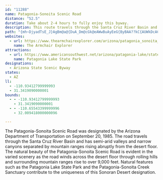 ```yaml
---
id: "11288"
name: Patagonia-Sonoita Scenic Road
distance: "52.5"
duration: Take about 2-4 hours to fully enjoy this byway.
description: This route travels through the Santa Cruz River Basin and the Patagonia Lake State Park, Mission San Xavier del Bac, Tubac Presidio State Park and the Empire-Cienega Resource Conservation Area.
path: "{mh~DjyadTsE_J}AgBm@a@{DuA_Dm@cGk@eAWwBuAyEeG{ByBAA??kC{AUWkDcACx@RfCb@hAt@f@lAJ~@Un@o@d@aA??nAoCf@yCD{@EyCa@oBe@uAmAoBkFaF}NgIgDqCoAyAaJiP{IiKuDaFsCgHoJuXkn@yvA{AoCwAmBeOcOgWeVaCkB}KsHoBgAuJ{CsBuAqBkC_c@y`AgAuB}@eAaBuAaAe@{Cu@yD?eJt@{GF{Ge@cNgByCu@ab@mSqCsB{FiF{C_D}`@eo@kB{B{A_Bgk@qa@qIoGoDyCuDuD}MaRs@s@sBoAqBu@wBa@mCGkCNaCj@yJrEyDxAwCf@uBHyAImDg@iJyDmGiB{GeAoPmBsEiAyBgAyBeBkJyJsKiH{@y@sBoCsFsMkC{DwEyDeSsMwJoJ{HsGu]sWgEeCyEkB}C{@wDk@oD[oMe@{Ii@{Eg@uC_AeAi@{ByAcHqFmDyAkCq@}MaAqDGaBFiJxAmE`@eCOuC_@eCq@wBeAwC}BkCiDkH{L_CoCeCcBwDgA_BQ_HQeC[qVkIiDm@cFk@}Bi@uB_AmA{@iAiAiBqCiBeFmByHq@cBqAqBoAqAkJoH{AsBsCqFqAsBiKyJeE}Em@w@eAyBgAkEWkD_@y`@QmGU{BcAqEy@{BuC}Eqp@kcA}AaD_AeC}C{Ka@mA}AoCm@s@_BwAqCyAmRaFmDmAsCaBmB}BcRuVwDgFu@sAsIwQeMcY_HiNeO}[gBaDmCkEsAiByFsGeDsCmDeCgIuEaQcI{JwDwb@wLe`@qJ_IeBiOgCk}A{QoMgBkFgA_JyBke@mMyFgA}Es@uV_Byi@qH_Hu@}VyAcCS_Fy@qFkAuE_BwXqMaDmAiHoBm^}HsEo@uDW{KLo[rD__@`FwIz@{DC}BKqBWoBg@aEcBaEiCiAaAgDkEyCeGiAsDo@gDgPmdAaOmx@gAmFuB}IoDeLsGeOmEiIgBiCcJsLij@kq@sFgH_EcHkDsHcBgFu@qC}AaImAiJeBoUy]?wWa@}z@e@s~@N}|@@yIT_Ip@mKvAqCRqI`BcElAaM|D{HbDeMjGwfBt_Agi@tXcUvM_n@`[oH`Ei[zSsMvKk}@nr@{OdJaFhCqPpGuPbGqCt@uJdAaBd@mItEyM~CaAf@yB`BwBzCcCnEoAbBiAdAyBxAoPbJoSvJkEhAsGReE?qHu@aJcBiAO{DLsBZsDpAmClB}EzEuB~AsA^}ALyBY{E}Cm@S{@IiAHkFpBiB\\kCQ_A]sAmAqAoCcB{KG_CCoGGyAa@yC_D}NyCmLq@yAy@w@_@UiA]mCMqHDuXj@y@Eo@Sk@]_JcKgA]eASwBQuSYaAOaEiBa|@i]yCiByAmAeDuDmBwAiFaB{@g@aD_Eq@i@mB{@qDu@aAi@uAcB}@uB_GeRg@iCk@uJi@}Ea@eByA_DsC_F}EaDyCqAoEk@uLGqBQsBu@cBoAeAoAaCeBoBo@}VcAcDa@kBa@eEsBsGiEeGyFyFuGgEwD}JaGcL_FcHeCsKeBoLaBcGiAiKiGkC_AaVaEmRoC{GqAmD}@uDqAkXcLiFgB{FmAkIq@yGGcDLgWjCgIlAcGdA_IjBwoJpuC}IbDqcAna@cDx@_ALwTjB}Aj@{@f@}@|@_BnC"
websites:
  - url: https://www.thearmchairexplorer.com/arizona/patagonia_sonoita_scenic_road.php
    name: The Armchair Explorer
attractions:
  - url: https://www.americansouthwest.net/arizona/patagonia-lake/state-park.html
    name: Patagonia Lake State Park
designations:
  - Arizona State Scenic Byway
states:
  - AZ
ll:
  - -110.93412799999993
  - 31.3419090000001
bounds:
  - - -110.93412799999993
    - 31.3419090000001
  - - -110.65543399999996
    - 32.009418000000096

---
```


The Patagonia-Sonoita Scenic Road was designated by the Arizona Department of Transportation on September 20, 1985. The road travels through the Santa Cruz River Basin and has semi-arid valleys and narrow canyons separated by mountain ranges rising abruptly from the desert floor. The natural beauty of the Patagonia-Sonoita Scenic Road is evident in the varied scenery as the road winds across the desert floor through rolling hills and surrounding mountain ranges rise to over 9,000 feet. Natural features such as the Patagonia Lake State Park and the Patagonia-Sonoita Creek Sanctuary contribute to the uniqueness of this Sonoran Desert designation.
